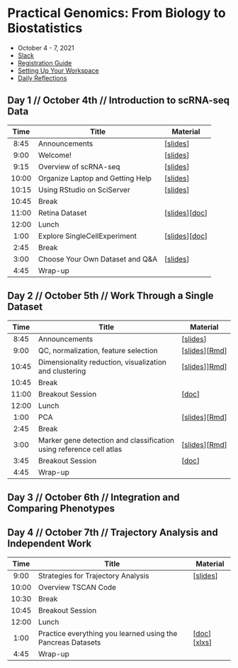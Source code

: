 # Practical Genomics: From Biology to Biostatistics

- October 4 - 7, 2021
- [Slack](https://practicalgenomics.slack.com)
- [Registration Guide](https://docs.google.com/document/d/1FNjaqhGlaZEsiU5ihYCl5FMCtdh6ezqS)
- [Setting Up Your Workspace](https://drive.google.com/file/d/1KrCYaS4lHT7tLh67-ZnkRyKrE-0hzG4s)
- [Daily Reflections](https://forms.gle/vvfXabTkbWU9bzz86)

## Day 1 // October 4th // Introduction to scRNA-seq Data

| Time  | Title                            | Material                                                                                        |
|:-----:|----------------------------------|-------------------------------------------------------------------------------------------------|
|  8:45 | Announcements                    | [[slides](https://docs.google.com/presentation/d/1OGgrIR2V3g8DUEbaRUmGT_peJ6OL7WUih2OMtpK3C6w)] |
|  9:00 | Welcome!                         | [[slides](https://docs.google.com/presentation/d/13aQUFrJQTR0wjzK6uVEvAbA4ahvW6F3Vihs7f-QjU14)] |
|  9:15 | Overview of scRNA-seq            | [[slides](https://docs.google.com/presentation/d/1u801fexIsPwg9xYCV3XAVCJBAVwu76K7_4gj68xZ9BM)] |
| 10:00 | Organize Laptop and Getting Help | [[slides](https://docs.google.com/presentation/d/1YMUItm-aeOrTrVPlD_Cml7kB_qT4KzjRHRZVcX9sBHs)] |
| 10:15 | Using RStudio on SciServer       | [[slides](https://docs.google.com/presentation/d/1h4pT3RNyjDM97sMB8SMH_0U_ohyGJkR3ynnLKSb99T4)] |
| 10:45 | Break                            |                                                                                                 |
| 11:00 | Retina Dataset                   | [[slides](https://docs.google.com/presentation/d/1Qby_tVqTcZPcfgLpJFF3bjY5HsNXWG72hg91ol8gbls)][[doc](https://docs.google.com/document/d/1MBu3iU0KjNWcwvlylHpkzjeMT1TxFGjJsi8PX33b-b0)] |
| 12:00 | Lunch                            |                                                                                                 |
|  1:00 | Explore SingleCellExperiment     | [[slides](https://docs.google.com/presentation/d/1_VTefBxxmqXEKpNKM4jQHbCEqFa6YS3YMwY6-MN-NeI)][[doc](https://docs.google.com/document/d/1NtYdcOoN_7nH6hKJ9BUvNG_azqBUHPwqHRQZ0X7Zz60)] |
|  2:45 | Break                            |                                                                                                 |
|  3:00 | Choose Your Own Dataset and Q&A  | [[slides](https://docs.google.com/presentation/d/1pRobn8SHCTwIC-gFijrDtoJ3EhCYFPgqM6fHUgG4kI8)] |
|  4:45 | Wrap-up                          |                                                                                                 |

## Day 2 // October 5th // Work Through a Single Dataset

| Time  | Title                                                               | Material                                                                                        |
|:-----:|---------------------------------------------------------------------|-------------------------------------------------------------------------------------------------|
|  8:45 | Announcements                                                       | [[slides](https://docs.google.com/presentation/d/11orT5ZPTHm07fCY7JkOTuLnDgRKLqlEFV7pyG_D5sG8)] |
|  9:00 | QC, normalization, feature selection                                | [[slides](https://docs.google.com/presentation/d/14cQo6h9dp0QKXFHrp-CYgaNO1s4-t0AKnJqqqDrnh3c)][[Rmd](https://github.com/PracticalGenomics/pg2021/blob/master/day2/workshop_day2_morning.Rmd)] |
| 10:45 | Dimensionality reduction, visualization and clustering              | [[slides](https://docs.google.com/presentation/d/1Vh3fcE0DrhRJjVIT8wLGUtK9_zu1w2lzN0sCHPzX6l0)]][Rmd](https://github.com/PracticalGenomics/pg2021/blob/master/day2/workshop_day2_morning2.Rmd)] |
| 10:45 | Break                                                               |                                                                                                 |
| 11:00 | Breakout Session                                                    | [[doc](https://docs.google.com/document/d/10hN3Cv_DStriI45xoComu7BgVtwK37jAxm1jtsPdc8w)]        |
| 12:00 | Lunch                                                               |                                                                                                 |
|  1:00 | PCA                                                                 | [[slides](https://docs.google.com/presentation/d/1pGytUDi73fRE72DvE4qXU3WrMLgtvrQg)][[Rmd](https://github.com/PracticalGenomics/pg2021/blob/master/day2/cereal.rmd)]            |
|  2:45 | Break                                                               |                                                                                                 |
|  3:00 | Marker gene detection and classification using reference cell atlas | [[slides](https://docs.google.com/presentation/d/18kG6Ei0LZ7JHkgzaX2Uiq6Tn-dhtI1Z48yPPPcam6YI)][[Rmd](https://github.com/PracticalGenomics/pg2021/blob/master/day2/workshop_day2_afternoon.Rmd)] |
|  3:45 | Breakout Session                                                    | [[doc](https://docs.google.com/document/d/12al2Io812YNuMV1KlVH9muU9ARtOvWhGlkjHdzwHuuw)] |
|  4:45 | Wrap-up                                                             |                                                                                                 |

## Day 3 // October 6th // Integration and Comparing Phenotypes

## Day 4 // October 7th // Trajectory Analysis and Independent Work

| Time  | Title                                                               | Material                                                                                        |
|:-----:|---------------------------------------------------------------------|-------------------------------------------------------------------------------------------------|
|  9:00 | Strategies for Trajectory Analysis                                  | [[slides](https://docs.google.com/presentation/d/10SRNr1mvxGbE1Y3wt4fQFvLcw34O6lXp7TzIqSYLCyc)] |
| 10:00 | Overview TSCAN Code                                                 |                                                                                                 |
| 10:30 | Break                                                               |                                                                                                 |
| 10:45 | Breakout Session                                                    |                                                                                                 |
| 12:00 | Lunch                                                               |                                                                                                 |
|  1:00 | Practice everything you learned using the Pancreas Datasets         | [[doc](https://docs.google.com/document/u/0/d/1d_SR5GSST4TDvGKoC2Y8jsDPBG89J-EsxeIfOaQ1a-k/edit)][[xlxs](https://docs.google.com/spreadsheets/d/1AWi5El_iTW-2s4Ti_kpLWppkqU1dEO2x/edit#gid=328281733)] |
|  4:45 | Wrap-up                                                             |                                                                                                 |
